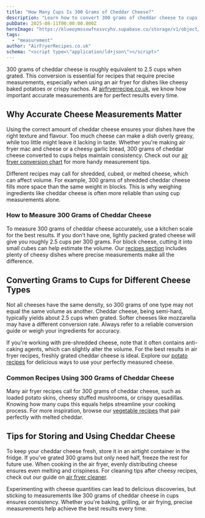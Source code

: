 ```yaml
---
title: "How Many Cups Is 300 Grams of Cheddar Cheese?"
description: "Learn how to convert 300 grams of cheddar cheese to cups for perfect recipes every time. Get accurate measurements for baking and cooking."
pubDate: 2025-08-11T00:00:00.000Z
heroImage: "https://klueoymssxwfnxsvcyhv.supabase.co/storage/v1/object/public/md/how-many-cups-is-300-grams-of-cheddar-cheese-cc094a41.webp"
tags:
  - "measurement"
author: "AirFryerRecipes.co.uk"
schema: "<script type=\"application/ld+json\"></script>"
---
```


<p>300 grams of cheddar cheese is roughly equivalent to 2.5 cups when grated. This conversion is essential for recipes that require precise measurements, especially when using an air fryer for dishes like cheesy baked potatoes or crispy nachos. At <a href=https://www.airfryerrecipe.co.uk/>airfryerrecipe.co.uk</a>, we know how important accurate measurements are for perfect results every time.</p>

<h2>Why Accurate Cheese Measurements Matter</h2>  
<p>Using the correct amount of cheddar cheese ensures your dishes have the right texture and flavour. Too much cheese can make a dish overly greasy, while too little might leave it lacking in taste. Whether you're making air fryer mac and cheese or a cheesy garlic bread, 300 grams of cheddar cheese converted to cups helps maintain consistency. Check out our <a href=https://www.airfryerrecipe.co.uk/air-fryer-conversion-chart>air fryer conversion chart</a> for more handy measurement tips.</p>  

<p>Different recipes may call for shredded, cubed, or melted cheese, which can affect volume. For example, 300 grams of shredded cheddar cheese fills more space than the same weight in blocks. This is why weighing ingredients like cheddar cheese is often more reliable than using cup measurements alone.</p>  

<h3>How to Measure 300 Grams of Cheddar Cheese</h3>  
<p>To measure 300 grams of cheddar cheese accurately, use a kitchen scale for the best results. If you don’t have one, lightly packed grated cheese will give you roughly 2.5 cups per 300 grams. For block cheese, cutting it into small cubes can help estimate the volume. Our <a href=https://www.airfryerrecipe.co.uk/recipes>recipes section</a> includes plenty of cheesy dishes where precise measurements make all the difference.</p>  

<h2>Converting Grams to Cups for Different Cheese Types</h2>  
<p>Not all cheeses have the same density, so 300 grams of one type may not equal the same volume as another. Cheddar cheese, being semi-hard, typically yields about 2.5 cups when grated. Softer cheeses like mozzarella may have a different conversion rate. Always refer to a reliable conversion guide or weigh your ingredients for accuracy.</p>  

<p>If you're working with pre-shredded cheese, note that it often contains anti-caking agents, which can slightly alter the volume. For the best results in air fryer recipes, freshly grated cheddar cheese is ideal. Explore our <a href=https://www.airfryerrecipe.co.uk/recipe-category/potatoes>potato recipes</a> for delicious ways to use your perfectly measured cheese.</p>  

<h3>Common Recipes Using 300 Grams of Cheddar Cheese</h3>  
<p>Many air fryer recipes call for 300 grams of cheddar cheese, such as loaded potato skins, cheesy stuffed mushrooms, or crispy quesadillas. Knowing how many cups this equals helps streamline your cooking process. For more inspiration, browse our <a href=https://www.airfryerrecipe.co.uk/recipe-category/vegetables>vegetable recipes</a> that pair perfectly with melted cheddar.</p>  

<h2>Tips for Storing and Using Cheddar Cheese</h2>  
<p>To keep your cheddar cheese fresh, store it in an airtight container in the fridge. If you’ve grated 300 grams but only need half, freeze the rest for future use. When cooking in the air fryer, evenly distributing cheese ensures even melting and crispiness. For cleaning tips after cheesy recipes, check out our guide on <a href=https://www.airfryerrecipe.co.uk/air-fryer-cleaner>air fryer cleaner</a>.</p>  

<p>Experimenting with cheese quantities can lead to delicious discoveries, but sticking to measurements like 300 grams of cheddar cheese in cups ensures consistency. Whether you're baking, grilling, or air frying, precise measurements help achieve the best results every time.</p>